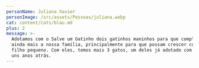 ```yaml
---
personName: Juliana Xavier
personImage: /src/assets/Pessoas/juliana.webp
cat: content/cats/blau.md
plus: 2
message: >-
  Adotamos com o Salve um Gatinho dois gatinhos maninhos para que completassem
  ainda mais a nossa família, principalmente para que possam crescer com nosso
  filho pequeno. Com eles, temos mais 3 gatos, um deles já adotado com o SUG há
  uns anos atrás.
---
```


